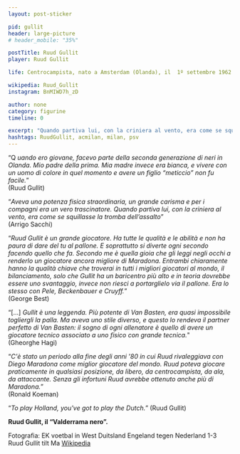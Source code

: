 ```yaml
---
layout: post-sticker

pid: gullit
header: large-picture
# header_mobile: "35%"

postTitle: Ruud Gullit
player: Ruud Gullit

life: Centrocampista, nato a Amsterdam (Olanda), il  1º settembre 1962

wikipedia: Ruud_Gullit
instagram: BnMIWD7h_zD

author: none
category: figurine
timeline: 0

excerpt: "Quando partiva lui, con la criniera al vento, era come se squillasse la tromba dell’assalto (Arrigo Sacchi) @GullitR"
hashtags: RuudGullit, acmilan, milan, psv
---
```

“Q _uando ero giovane, facevo parte della seconda generazione di neri in Olanda. Mio padre della prima. Mia madre invece era bianca, e vivere con un uomo di colore in quel momento e avere un figlio “meticcio” non fu facile._”
<br/>
(Ruud Gullit)

“_Aveva una potenza fisica straordinaria, un grande carisma e per i compagni era un vero trascinatore. Quando partiva lui, con la criniera al vento, era come se squillasse la tromba dell’assalto_”
<br/>
(Arrigo Sacchi)

“_Ruud Gullit è un grande giocatore. Ha tutte le qualità e le abilità e non ha paura di dare del tu al pallone. E soprattutto si diverte ogni secondo facendo quello che fa. Secondo me è quella gioia che gli leggi negli occhi a renderlo un giocatore ancora migliore di Maradona. Entrambi chiaramente hanno la qualità chiave che troverai in tutti i migliori giocatori al mondo, il bilanciamento, solo che Gullit ha un baricentro più alto e in teoria dovrebbe essere uno svantaggio, invece non riesci a portarglielo via il pallone. Era lo stesso con Pele, Beckenbauer e Cruyff._”
<br/>
(George Best)

“[...] _Gullit è una leggenda. Più potente di Van Basten, era quasi impossibile togliergli la palla. Ma aveva uno stile diverso, e questo lo rendeva il partner perfetto di Van Basten: il sogno di ogni allenatore è quello di avere un giocatore tecnico associato a uno fisico con grande tecnica._"
<br/>
(Gheorghe Hagi)

“_C'è stato un periodo alla fine degli anni '80 in cui Ruud rivaleggiava con Diego Maradona come miglior giocatore del mondo. Ruud poteva giocare praticamente in qualsiasi posizione, da libero, da centrocampista, da ala, da attaccante. Senza gli infortuni Ruud avrebbe ottenuto anche più di Maradona._”
<br/>
(Ronald Koeman)

“_To play Holland, you've got to play the Dutch._” (Ruud Gullit)

**Ruud Gullit, il “Valderrama nero”.**

<div class="post-disclaimer">Fotografia: EK voetbal in West Duitsland Engeland tegen Nederland 1-3 Ruud Gullit tilt Ma <a href="https://commons.wikimedia.org/wiki/File:EK_voetbal_in_West_Duitsland_Engeland_tegen_Nederland_1-3_Ruud_Gullit_tilt_Ma,_Bestanddeelnr_934-2660.jpg" target="_blank">Wikipedia</a>
</div>
